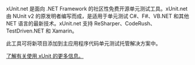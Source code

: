 ﻿xUnit.net 是面向 .NET Framework 的社区性免费开源单元测试工具。xUnit.net 由 NUnit v2 的原发明者编写而成，是适用于单元测试 C#、F#、VB.NET 和其他 NET 语言的最新技术。xUnit.net 支持 ReSharper、CodeRush、TestDriven.NET 和 Xamarin。

此工具可将新项目添加到主应用程序代码单元测试托管解决方案中。

[了解有关使用 xUnit 的更多信息。](https://xunit.net/)
